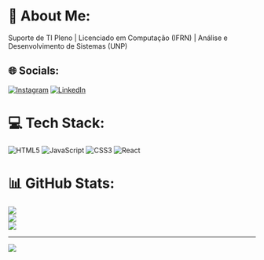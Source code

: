 # 💫 About Me:
Suporte de TI Pleno | Licenciado em Computação (IFRN) | Análise e Desenvolvimento de Sistemas (UNP)


## 🌐 Socials:
[![Instagram](https://img.shields.io/badge/Instagram-%23E4405F.svg?logo=Instagram&logoColor=white)](https://instagram.com/@araujlucas) [![LinkedIn](https://img.shields.io/badge/LinkedIn-%230077B5.svg?logo=linkedin&logoColor=white)](https://linkedin.com/in/https://www.linkedin.com/in/lucasaraujo-/) 

# 💻 Tech Stack:
![HTML5](https://img.shields.io/badge/html5-%23E34F26.svg?style=for-the-badge&logo=html5&logoColor=white) ![JavaScript](https://img.shields.io/badge/javascript-%23323330.svg?style=for-the-badge&logo=javascript&logoColor=%23F7DF1E) ![CSS3](https://img.shields.io/badge/css3-%231572B6.svg?style=for-the-badge&logo=css3&logoColor=white) ![React](https://img.shields.io/badge/react-%2320232a.svg?style=for-the-badge&logo=react&logoColor=%2361DAFB)
# 📊 GitHub Stats:
![](https://github-readme-stats.vercel.app/api?username=Lucas0601&theme=tokyonight&hide_border=false&include_all_commits=true&count_private=true)<br/>
![](https://github-readme-streak-stats.herokuapp.com/?user=Lucas0601&theme=tokyonight&hide_border=false)<br/>
![](https://github-readme-stats.vercel.app/api/top-langs/?username=Lucas0601&theme=tokyonight&hide_border=false&include_all_commits=true&count_private=true&layout=compact)

---
[![](https://visitcount.itsvg.in/api?id=Lucas0601&icon=0&color=0)](https://visitcount.itsvg.in)

<!-- Proudly created with GPRM ( https://gprm.itsvg.in ) -->
